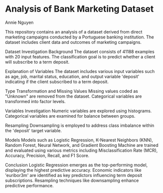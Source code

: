 # Analysis of Bank Marketing Dataset
Annie Nguyen

This repository contains an analysis of a dataset derived from direct marketing campaigns conducted by a Portuguese banking institution. The dataset includes client data and outcomes of marketing campaigns.

Dataset Investigation
Background
The dataset consists of 41188 examples with 20 input features. The classification goal is to predict whether a client will subscribe to a term deposit.

Explanation of Variables
The dataset includes various input variables such as age, job, marital status, education, and output variable 'deposit' indicating if the client subscribed to a term deposit.

Type Transformation and Missing Values
Missing values coded as "Unknown" are removed from the dataset. Categorical variables are transformed into factor levels.

Variables Investigation
Numeric variables are explored using histograms. Categorical variables are examined for balance between groups.

Resampling
Downsampling is employed to address class imbalance within the 'deposit' target variable.

Models
Models such as Logistic Regression, K-Nearest Neighbors (KNN), Random Forest, Neural Network, and Gradient Boosting Machine are trained and evaluated using various metrics including Misclassification Rate (MCR), Accuracy, Precision, Recall, and F1 Score.

Conclusion
Logistic Regression emerges as the top-performing model, displaying the highest predictive accuracy. Economic indicators like 'euribor3m' are identified as key predictors influencing term deposit subscriptions. Resampling techniques like downsampling enhance predictive performance.
